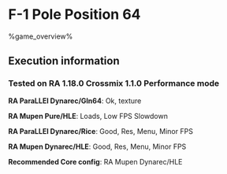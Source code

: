 # F-1 Pole Position 64 

%game_overview%

## Execution information

### Tested on RA 1.18.0 Crossmix 1.1.0 Performance mode

**RA ParaLLEl Dynarec/Gln64**: Ok, texture

**RA Mupen Pure/HLE**: Loads, Low FPS Slowdown

**RA ParaLLEl Dynarec/Rice**: Good, Res, Menu, Minor FPS

**RA Mupen Dynarec/HLE**: Good, Res, Menu, Minor FPS

**Recommended Core config**: RA Mupen Dynarec/HLE